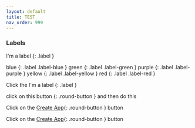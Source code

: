 ```yaml
---
layout: default
title: TEST
nav_order: 999
---
```

### Labels

I'm a label
{: .label }

blue
{: .label .label-blue }
green
{: .label .label-green }
purple
{: .label .label-purple }
yellow
{: .label .label-yellow }
red
{: .label .label-red }

Click the I'm a label {: .label }

click on this
button
{: .round-button }
and then do this

Click on the [Create App](http://#/){: .round-button } button

Click on the [Create App](#){: .round-button } button
